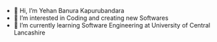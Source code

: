 - 👋 Hi, I’m Yehan Banura Kapurubandara
- 👀 I’m interested in Coding and creating new Softwares
- 🌱 I’m currently learning Software Engineering at University of Central Lancashire
